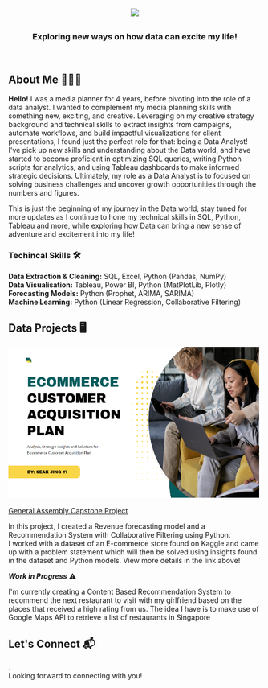 <h1 align="center">
    <img src="https://readme-typing-svg.herokuapp.com/?font=Righteous&size=35&center=true&vCenter=true&width=500&height=70&duration=3500&lines=Hi+There!+👋;+I'm+Jing+Yi!;+Welcome+to+my+GitHub+page!" />
</h1>
<h3 align="center">Exploring new ways on how data can excite my life!</h3>
<br/>

## About Me 👨🏻‍💻

**Hello!**
I was a media planner for 4 years, before pivoting into the role of a data analyst. I wanted to complement my media planning skills with something new, exciting, and creative. Leveraging on my creative strategy background and technical skills to extract insights from campaigns, automate workflows, and build impactful visualizations for client presentations, I found just the perfect role for that: being a Data Analyst! I've pick up new skills and understanding about the Data world, and have started to become proficient in optimizing SQL queries, writing Python scripts for analytics, and using Tableau dashboards to make informed strategic decisions. Ultimately, my role as a Data Analyst is to focused on solving business challenges and uncover growth opportunities through the numbers and figures.

This is just the beginning of my journey in the Data world, stay tuned for more updates as I continue to hone my technical skills in SQL, Python, Tableau and more, while exploring how Data can bring a new sense of adventure and excitement into my life!

### Techincal Skills 🛠️

**Data Extraction & Cleaning:** SQL, Excel, Python (Pandas, NumPy)<br/>
**Data Visualisation:** Tableau, Power BI, Python (MatPlotLib, Plotly)<br/>
**Forecasting Models:** Python (Prophet, ARIMA, SARIMA)<br/>
**Machine Learning:** Python (Linear Regression, Collaborative Filtering) 


## Data Projects 🖥️

<img src="capstone_proj.png" alt="Capstone Project" width="500" height="300" />

[General Assembly Capstone Project](https://github.com/MatthiasJY/GA_Capstone)

In this project, I created a Revenue forecasting model and a Recommendation System with Collaborative Filtering using Python.<br/>
I worked with a dataset of an E-commerce store found on Kaggle and came up with a problem statement which will then be solved using insights found in the dataset and Python models. 
View more details in the link above!


***Work in Progress*** ⚠️

I'm currently creating a Content Based Recommendation System to recommend the next restaurant to visit with my girlfriend based on the places that received a high rating from us. The idea I have is to make use of Google Maps API to retrieve a list of restaurants in Singapore 


## Let's Connect 📬

.<br/>
Looking forward to connecting with you!
